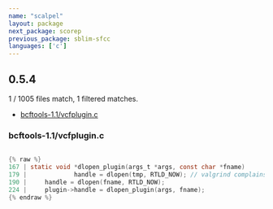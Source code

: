 ```yaml
---
name: "scalpel"
layout: package
next_package: scorep
previous_package: sblim-sfcc
languages: ['c']
---
```

## 0.5.4
1 / 1005 files match, 1 filtered matches.

 - [bcftools-1.1/vcfplugin.c](#bcftools-11vcfpluginc)

### bcftools-1.1/vcfplugin.c

```c

{% raw %}
167 | static void *dlopen_plugin(args_t *args, const char *fname)
179 |             handle = dlopen(tmp, RTLD_NOW); // valgrind complains about unfreed memory, not our problem though
190 |     handle = dlopen(fname, RTLD_NOW);
224 |     plugin->handle = dlopen_plugin(args, fname);
{% endraw %}

```